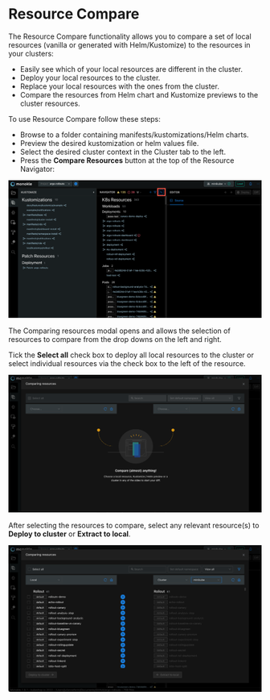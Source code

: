 # Resource Compare

The Resource Compare functionality allows you to compare a set of local resources (vanilla or generated with 
Helm/Kustomize) to the resources in your clusters:

- Easily see which of your local resources are different in the cluster.
- Deploy your local resources to the cluster.
- Replace your local resources with the ones from the cluster.
- Compare the resources from Helm chart and Kustomize previews to the cluster resources.

To use Resource Compare follow these steps:

- Browse to a folder containing manifests/kustomizations/Helm charts.
- Preview the desired kustomization or helm values file.
- Select the desired cluster context in the Cluster tab to the left.
- Press the **Compare Resources** button at the top of the Resource Navigator:

![Resource Compare](img/resource-compare-button-1.9.png)

The Comparing resources modal opens and allows the selection of resources to compare from the drop downs on the left and right. 

Tick the **Select all** check box to deploy all local resources to the cluster or select individual resources via the check box to the left of the resource.

![Resource Compare Selector](img/resource-compare-selection-1.9.png)

After selecting the resources to compare, select any relevant resource(s) to **Deploy to cluster** or **Extract to local**.

![Resource Compare Options](img/resource-compare-options-1.9.png)

<!-- Check out our video to see it in action:

[![Monokle Cluster Compare](img/cluster-compare.png)](https://youtu.be/9ha3-aPgSt8) -->

